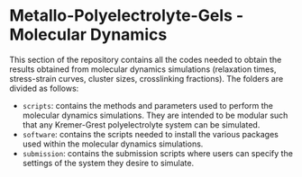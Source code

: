 # Metallo-Polyelectrolyte-Gels - Molecular Dynamics
This section of the repository contains all the codes needed to obtain the results obtained from molecular dynamics simulations (relaxation times, stress-strain curves, cluster sizes, crosslinking fractions). The folders are divided as follows:
* `scripts`: contains the methods and parameters used to perform the molecular dynamics simulations. They are intended to be modular such that any Kremer-Grest polyelectrolyte system can be simulated.
* `software`: contains the scripts needed to install the various packages used within the molecular dynamics simulations.
* `submission`: contains the submission scripts where users can specify the settings of the system they desire to simulate. 